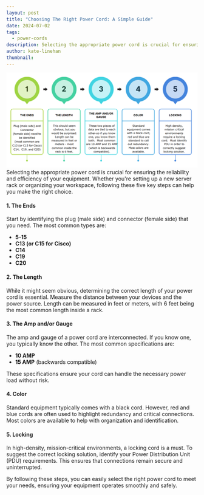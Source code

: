 ```yaml
---
layout: post
title: "Choosing The Right Power Cord: A Simple Guide"
date: 2024-07-02
tags:
  - power-cords
description: Selecting the appropriate power cord is crucial for ensuring the reliability and efficiency of your equipment. Whether you're setting up a new server rack or organizing your workspace, following these five key steps can help you make the right choice.
author: kate-linehan
thumbnail:
---
```

![A step by step visualization of the steps in this post.](/assets/images/posts/choosing-the-right-cord.png "Choosing The Right Power Cord: A Simple Guide")
Selecting the appropriate power cord is crucial for ensuring the reliability and efficiency of your equipment. Whether you're setting up a new server rack or organizing your workspace, following these five key steps can help you make the right choice.

#### 1. The Ends

Start by identifying the plug (male side) and connector (female side) that you need. The most common types are:

- **5-15**
- **C13 (or C15 for Cisco)**
- **C14**
- **C19**
- **C20**

#### 2. The Length

While it might seem obvious, determining the correct length of your power cord is essential. Measure the distance between your devices and the power source. Length can be measured in feet or meters, with 6 feet being the most common length inside a rack.

#### 3. The Amp and/or Gauge

The amp and gauge of a power cord are interconnected. If you know one, you typically know the other. The most common specifications are:

- **10 AMP**
- **15 AMP** (backwards compatible)

These specifications ensure your cord can handle the necessary power load without risk.

#### 4. Color

Standard equipment typically comes with a black cord. However, red and blue cords are often used to highlight redundancy and critical connections. Most colors are available to help with organization and identification.

#### 5. Locking

In high-density, mission-critical environments, a locking cord is a must. To suggest the correct locking solution, identify your Power Distribution Unit (PDU) requirements. This ensures that connections remain secure and uninterrupted.

By following these steps, you can easily select the right power cord to meet your needs, ensuring your equipment operates smoothly and safely.